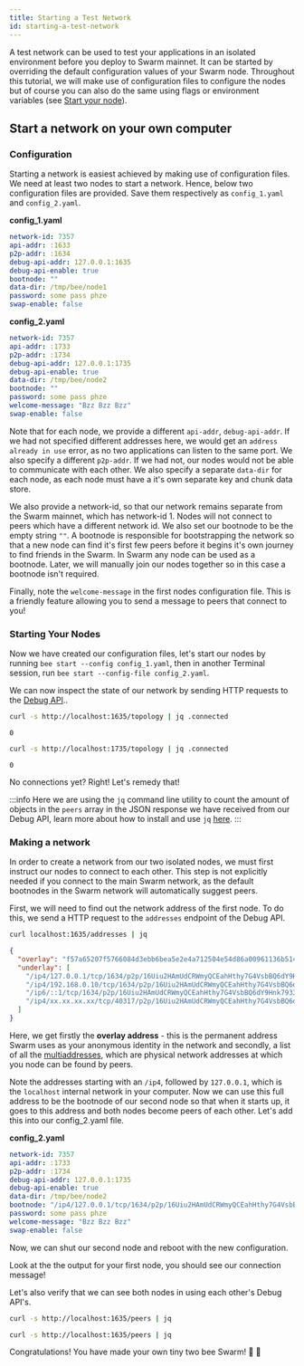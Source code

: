 ```yaml
---
title: Starting a Test Network
id: starting-a-test-network
---
```


A test network can be used to test your applications in an isolated environment before you deploy to Swarm mainnet. It can be started by overriding the default configuration values of your Swarm node. Throughout this tutorial, we will make use of configuration files to configure the nodes but of course you can also do the same using flags or environment variables (see [Start your node](/docs/installation/configuration)). 

## Start a network on your own computer
### Configuration
Starting a network is easiest achieved by making use of configuration files. We need at least two nodes to start a network. Hence, below two configuration files are provided. Save them respectively as `config_1.yaml` and `config_2.yaml`.

**config_1.yaml**
```yaml
network-id: 7357
api-addr: :1633
p2p-addr: :1634
debug-api-addr: 127.0.0.1:1635
debug-api-enable: true
bootnode: ""
data-dir: /tmp/bee/node1
password: some pass phze
swap-enable: false
```

**config_2.yaml**
```yaml
network-id: 7357
api-addr: :1733
p2p-addr: :1734
debug-api-addr: 127.0.0.1:1735
debug-api-enable: true
data-dir: /tmp/bee/node2
bootnode: ""
password: some pass phze
welcome-message: "Bzz Bzz Bzz"
swap-enable: false
```

Note that for each node, we provide a different `api-addr`, `debug-api-addr`. If we had not specified different addresses here, we would get an `address already in use` error, as no two applications can listen to the same port. We also specify a different `p2p-addr`. If we had not, our nodes would not be able to communicate with each other. We also specify a separate `data-dir` for each node, as each node must have a it's own separate key and chunk data store.

We also provide a network-id, so that our network remains separate from the Swarm mainnet, which has network-id 1. Nodes will not connect to peers which have a different network id. We also set our bootnode to be the empty string `""`. A bootnode is responsible for bootstrapping the network so that a new node can find it's first few peers before it begins it's own journey to find friends in the Swarm. In Swarm any node can be used as a bootnode. Later, we will manually join our nodes together so in this case a bootnode isn't required.

Finally, note the `welcome-message` in the first nodes configuration file. This is a friendly feature allowing you to send a message to peers that connect to you!

### Starting Your Nodes
Now we have created our configuration files, let's start our nodes by running `bee start --config config_1.yaml`, then in another Terminal session, run `bee start --config-file config_2.yaml`.

We can now inspect the state of our network by sending HTTP requests to the [Debug API](/docs/api-reference/api-reference)..


```sh
curl -s http://localhost:1635/topology | jq .connected
```

```
0
```

```sh
curl -s http://localhost:1735/topology | jq .connected
```

```
0
```

No connections yet? Right! Let's remedy that!

:::info
Here we are using the `jq` command line utility to count the amount of objects in the `peers` array in the JSON response we have received from our Debug API, learn more about how to install and use `jq` [here](https://stedolan.github.io/jq/).
:::

### Making a network
In order to create a network from our two isolated nodes, we must first instruct our nodes to connect to each other. This step is not explicitly needed if you connect to the main Swarm network, as the default bootnodes in the Swarm network will automatically suggest peers. 

First, we will need to find out the network address of the first node. To do this, we send a HTTP request to the `addresses` endpoint of the Debug API. 

```sh
curl localhost:1635/addresses | jq
```

```json
{
  "overlay": "f57a65207f5766084d3ebb6bea5e2e4a712504e54d86a00961136b514f07cdac",
  "underlay": [
    "/ip4/127.0.0.1/tcp/1634/p2p/16Uiu2HAmUdCRWmyQCEahHthy7G4VsbBQ6dY9Hnk79337NfadKJEs",
    "/ip4/192.168.0.10/tcp/1634/p2p/16Uiu2HAmUdCRWmyQCEahHthy7G4VsbBQ6dY9Hnk79337NfadKJEs",
    "/ip6/::1/tcp/1634/p2p/16Uiu2HAmUdCRWmyQCEahHthy7G4VsbBQ6dY9Hnk79337NfadKJEs",
    "/ip4/xx.xx.xx.xx/tcp/40317/p2p/16Uiu2HAmUdCRWmyQCEahHthy7G4VsbBQ6dY9Hnk79337NfadKJEs"
  ]
}
```

Here, we get firstly the **overlay address** - this is the permanent address Swarm uses as your anonymous identity in the network and secondly, a list of all the [multiaddresses](https://docs.libp2p.io/reference/glossary/#multiaddr), which are physical network addresses at which you node can be found by peers. 

Note the addresses starting with an `/ip4`, followed by `127.0.0.1`, which is the `localhost` internal network in your computer. Now we can use this full address to be the bootnode of our second node so that when it starts up, it goes to this address and both nodes become peers of each other. Let's add this into our config_2.yaml file. 

**config_2.yaml**
```yaml
network-id: 7357
api-addr: :1733
p2p-addr: :1734
debug-api-addr: 127.0.0.1:1735
debug-api-enable: true
data-dir: /tmp/bee/node2
bootnode: "/ip4/127.0.0.1/tcp/1634/p2p/16Uiu2HAmUdCRWmyQCEahHthy7G4VsbBQ6dY9Hnk79337NfadKJEs"
password: some pass phze
welcome-message: "Bzz Bzz Bzz"
swap-enable: false
```

Now, we can shut our second node and reboot with the new configuration.

Look at the the output for your first node, you should see our connection message!

Let's also verify that we can see both nodes in using each other's Debug API's.

```sh
curl -s http://localhost:1635/peers | jq
```

```sh
curl -s http://localhost:1635/peers | jq
```

Congratulations! You have made your own tiny two bee Swarm! 🐝 🐝